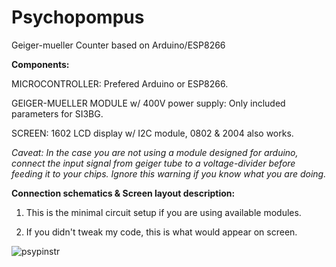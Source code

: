 # Psychopompus
Geiger-mueller Counter based on Arduino/ESP8266

**Components:**

  MICROCONTROLLER: Prefered Arduino or ESP8266.

  GEIGER-MUELLER MODULE w/ 400V power supply: Only included parameters for SI3BG. 

  SCREEN: 1602 LCD display w/ I2C module, 0802 & 2004 also works.

*Caveat: In the case you are not using a module designed for arduino, connect the input signal from geiger tube to a voltage-divider before feeding it to your chips.
Ignore this warning if you know what you are doing.*

**Connection schematics & Screen layout description:**
1. This is the minimal circuit setup if you are using available modules.

2. If you didn't tweak my code, this is what would appear on screen.

![psypinstr](https://user-images.githubusercontent.com/56753892/174457381-e9d3a523-cb67-4b9f-93d2-a46712cf4147.jpg)
